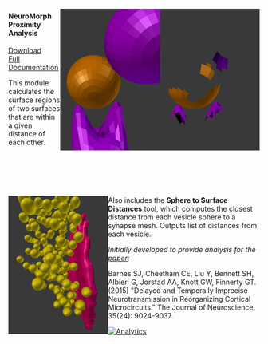 <img src="proximity_after.png" width="200" align="right"><img src="proximity_before.png" width="200" align="right">

#### NeuroMorph Proximity Analysis   
[Download](http://raw.githubusercontent.com/NeuroMorph-EPFL/NeuroMorph/master/NeuroMorph_Proximity_Analysis/NeuroMorph_Proximity_Analysis.py)  
[Full Documentation](https://wiki.blender.org/index.php/Extensions:2.6/Py/Scripts/NeuroMorph/Proximity_Analysis_Tools)  

This module calculates the surface regions of two surfaces that are within a given distance of each other.  
<br><br><br><br><br>


<img src="synapse_and_vesicles.png" width="200" align="left">

Also includes the <b>Sphere to Surface Distances</b> tool, which computes the closest distance from each vesicle sphere to a synapse mesh. Outputs list of distances from each vesicle. 

*Initially developed to provide analysis for the [paper](http://www.jneurosci.org/content/35/24/9024):*

Barnes SJ, Cheetham CE, Liu Y, Bennett SH, Albieri G, Jorstad AA, Knott GW, Finnerty GT.  (2015)  "Delayed and Temporally Imprecise Neurotransmission in Reorganizing Cortical Microcircuits." The Journal of Neuroscience, 35(24): 9024-9037.

[![Analytics](https://ga-beacon.appspot.com/UA-99596205-1/NeuroMorph_Proximity_Analysis?pixel)](https://github.com/NeuroMorph-EPFL/NeuroMorph/tree/master/NeuroMorph_Proximity_Analysis)

